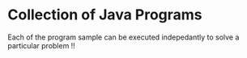 # Collection of Java Programs

Each of the program sample can be executed indepedantly to solve a particular problem !!
